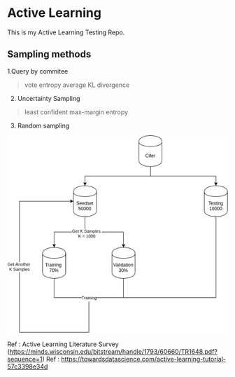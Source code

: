 # Active Learning

This is my Active Learning Testing Repo.

Sampling methods 
---------------
1.Query by commitee 
 > vote entropy
 > average KL divergence
2. Uncertainty Sampling
 > least confident
 > max-margin
 > entropy
3. Random sampling


![](images/AL.png)

Ref : Active Learning Literature Survey (https://minds.wisconsin.edu/bitstream/handle/1793/60660/TR1648.pdf?sequence=1)
Ref : https://towardsdatascience.com/active-learning-tutorial-57c3398e34d
